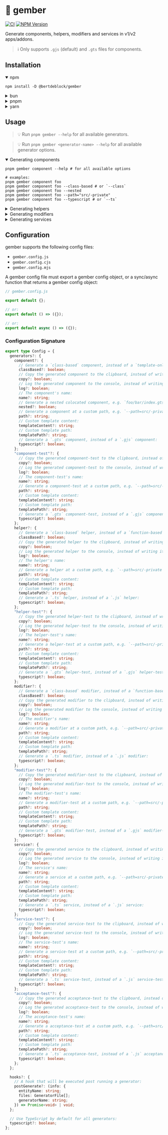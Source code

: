 # 🫚 gember

[![CI](https://github.com/bertdeblock/gember/workflows/CI/badge.svg)](https://github.com/bertdeblock/gember/actions?query=workflow%3ACI)
[![NPM Version](https://badge.fury.io/js/%40bertdeblock%2Fgember.svg)](https://badge.fury.io/js/%40bertdeblock%2Fgember)

Generate components, helpers, modifiers and services in v1/v2 apps/addons.

> ℹ️ Only supports `.gjs` (default) and `.gts` files for components.

## Installation

<details open>
  <summary>npm</summary>

```shell
npm install -D @bertdeblock/gember
```

</details>

<details>
  <summary>bun</summary>

```shell
bun add -D @bertdeblock/gember
```

</details>

<details>
  <summary>pnpm</summary>

```shell
pnpm add -D @bertdeblock/gember
```

</details>

<details>
  <summary>yarn</summary>

```shell
yarn add -D @bertdeblock/gember
```

</details>

## Usage

> 💡 Run `pnpm gember --help` for all available generators.

> 💡 Run `pnpm gember <generator-name> --help` for all available generator options.

<details open>
  <summary>Generating components</summary>

```shell
pnpm gember component --help # for all available options

# examples:
pnpm gember component foo
pnpm gember component foo --class-based # or `--class`
pnpm gember component foo --nested
pnpm gember component foo --path="src/-private"
pnpm gember component foo --typescript # or `--ts`
```

</details>

<details>
  <summary>Generating helpers</summary>

```shell
pnpm gember helper --help # for all available options

# examples:
pnpm gember helper foo
pnpm gember helper foo --class-based # or `--class`
pnpm gember helper foo --path="src/-private"
pnpm gember helper foo --typescript # or `--ts`
```

</details>

<details>
  <summary>Generating modifiers</summary>

```shell
pnpm gember modifier --help # for all available options

# examples:
pnpm gember modifier foo
pnpm gember modifier foo --class-based # or `--class`
pnpm gember modifier foo --path="src/-private"
pnpm gember modifier foo --typescript # or `--ts`
```

</details>

<details>
  <summary>Generating services</summary>

```shell
pnpm gember service --help # for all available options

# examples:
pnpm gember service foo
pnpm gember service foo --path="src/-private"
pnpm gember service foo --typescript # or `--ts`
```

</details>

## Configuration

gember supports the following config files:

- `gember.config.js`
- `gember.config.cjs`
- `gember.config.mjs`

A gember config file must export a gember config object, or a sync/async function that returns a gember config object:

```js
// gember.config.js

export default {};

// or:
export default () => ({});

// or:
export default async () => ({});
```

### Configuration Signature

```ts
export type Config = {
  generators?: {
    component?: {
      // Generate a `class-based` component, instead of a `template-only` component:
      classBased?: boolean;
      // Copy the generated component to the clipboard, instead of writing it to disk:
      copy?: boolean;
      // Log the generated component to the console, instead of writing it to disk:
      log?: boolean;
      // The component's name:
      name?: string;
      // Generate a nested colocated component, e.g. `foo/bar/index.gts`:
      nested?: boolean;
      // Generate a component at a custom path, e.g. `--path=src/-private`:
      path?: string;
      // Custom template content:
      templateContent?: string;
      // Custom template path:
      templatePath?: string;
      // Generate a `.gts` component, instead of a `.gjs` component:
      typescript?: boolean;
    };
    "component-test"?: {
      // Copy the generated component-test to the clipboard, instead of writing it to disk:
      copy?: boolean;
      // Log the generated component-test to the console, instead of writing it to disk:
      log?: boolean;
      // The component-test's name:
      name?: string;
      // Generate a component-test at a custom path, e.g. `--path=src/-private`:
      path?: string;
      // Custom template content:
      templateContent?: string;
      // Custom template path:
      templatePath?: string;
      // Generate a `.gts` component-test, instead of a `.gjs` component-test:
      typescript?: boolean;
    };
    helper?: {
      // Generate a `class-based` helper, instead of a `function-based` helper:
      classBased?: boolean;
      // Copy the generated helper to the clipboard, instead of writing it to disk:
      copy?: boolean;
      // Log the generated helper to the console, instead of writing it to disk:
      log?: boolean;
      // The helper's name:
      name?: string;
      // Generate a helper at a custom path, e.g. `--path=src/-private`:
      path?: string;
      // Custom template content:
      templateContent?: string;
      // Custom template path:
      templatePath?: string;
      // Generate a `.ts` helper, instead of a `.js` helper:
      typescript?: boolean;
    };
    "helper-test"?: {
      // Copy the generated helper-test to the clipboard, instead of writing it to disk:
      copy?: boolean;
      // Log the generated helper-test to the console, instead of writing it to disk:
      log?: boolean;
      // The helper-test's name:
      name?: string;
      // Generate a helper-test at a custom path, e.g. `--path=src/-private`:
      path?: string;
      // Custom template content:
      templateContent?: string;
      // Custom template path:
      templatePath?: string;
      // Generate a `.gts` helper-test, instead of a `.gjs` helper-test:
      typescript?: boolean;
    };
    modifier?: {
      // Generate a `class-based` modifier, instead of a `function-based` modifier:
      classBased?: boolean;
      // Copy the generated modifier to the clipboard, instead of writing it to disk:
      copy?: boolean;
      // Log the generated modifier to the console, instead of writing it to disk:
      log?: boolean;
      // The modifier's name:
      name?: string;
      // Generate a modifier at a custom path, e.g. `--path=src/-private`:
      path?: string;
      // Custom template content:
      templateContent?: string;
      // Custom template path:
      templatePath?: string;
      // Generate a `.ts` modifier, instead of a `.js` modifier:
      typescript?: boolean;
    };
    "modifier-test"?: {
      // Copy the generated modifier-test to the clipboard, instead of writing it to disk:
      copy?: boolean;
      // Log the generated modifier-test to the console, instead of writing it to disk:
      log?: boolean;
      // The modifier-test's name:
      name?: string;
      // Generate a modifier-test at a custom path, e.g. `--path=src/-private`:
      path?: string;
      // Custom template content:
      templateContent?: string;
      // Custom template path:
      templatePath?: string;
      // Generate a `.gts` modifier-test, instead of a `.gjs` modifier-test:
      typescript?: boolean;
    };
    service?: {
      // Copy the generated service to the clipboard, instead of writing it to disk:
      copy?: boolean;
      // Log the generated service to the console, instead of writing it to disk:
      log?: boolean;
      // The service's name:
      name?: string;
      // Generate a service at a custom path, e.g. `--path=src/-private`:
      path?: string;
      // Custom template content:
      templateContent?: string;
      // Custom template path:
      templatePath?: string;
      // Generate a `.ts` service, instead of a `.js` service:
      typescript?: boolean;
    };
    "service-test"?: {
      // Copy the generated service-test to the clipboard, instead of writing it to disk:
      copy?: boolean;
      // Log the generated service-test to the console, instead of writing it to disk:
      log?: boolean;
      // The service-test's name:
      name?: string;
      // Generate a service-test at a custom path, e.g. `--path=src/-private`:
      path?: string;
      // Custom template content:
      templateContent?: string;
      // Custom template path:
      templatePath?: string;
      // Generate a `.ts` service-test, instead of a `.js` service-test:
      typescript?: boolean;
    };
    "acceptance-test"?: {
      // Copy the generated acceptance-test to the clipboard, instead of writing it to disk:
      copy?: boolean;
      // Log the generated acceptance-test to the console, instead of writing it to disk:
      log?: boolean;
      // The acceptance-test's name:
      name?: string;
      // Generate a acceptance-test at a custom path, e.g. `--path=src/-private`:
      path?: string;
      // Custom template content:
      templateContent?: string;
      // Custom template path:
      templatePath?: string;
      // Generate a `.ts` acceptance-test, instead of a `.js` acceptance-test:
      typescript?: boolean;
    };
  };

  hooks?: {
    // A hook that will be executed post running a generator:
    postGenerate?: (info: {
      entityName: string;
      files: GeneratorFile[];
      generatorName: string;
    }) => Promise<void> | void;
  };

  // Use TypeScript by default for all generators:
  typescript?: boolean;
};
```

